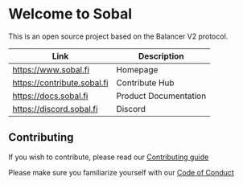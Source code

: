 # Welcome to Sobal
This is an open source project based on the Balancer V2 protocol.

| Link | Description |
|--|--|
| https://www.sobal.fi | Homepage |
| https://contribute.sobal.fi | Contribute Hub|
|https://docs.sobal.fi | Product Documentation|
|https://discord.sobal.fi | Discord|

## Contributing

If you wish to contribute, please read our [Contributing guide](https://github.com/Sobal/.github/blob/main/profile/CONTRIBUTING.md)

Please make sure you familiarize yourself with our [Code of Conduct](https://github.com/Sobal/.github/blob/main/profile/CODE_OF_CONDUCT.md)
